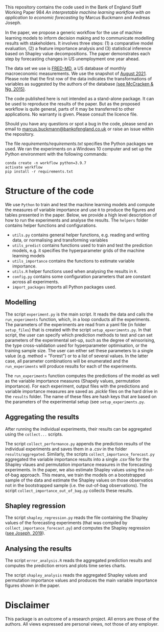 
This repository contains the code used in the Bank of England Staff Working Paper 984 _An interpretable machine learning workflow with an application to economic forecasting_ by Marcus Buckmann and Andreas Joseph.

In the paper, we propose a generic workﬂow for the use of machine learning models to inform decision making and to communicate modelling results with stakeholders. It
involves three steps: (1) a comparative model evaluation, (2) a feature importance analysis and (3) statistical inference based on Shapley value decompositions. The paper demonstrates each step by forecasting changes in US unemployment one year ahead.

The data set we use is [FRED-MD](https://research.stlouisfed.org/econ/mccracken/fred-databases/), a US database of monthly macroeconomic measurements. We use the snapshot of [August 2021](https://files.stlouisfed.org/files/htdocs/fred-md/monthly/2021-08.csv). Please note that the first row of the data indicates the transformations of variables as suggested by the authors of the database [(see McCracken & Ng, 2015)](https://s3.amazonaws.com/real.stlouisfed.org/wp/2015/2015-012.pdf).

The code published here is not intended as a stand-alone package. It can be used to reproduce the results of the paper. But as the proposed workflow is quite general, parts of it may be transferred to other applications. No warranty is given. Please consult the licence file.

Should you have any questions or spot a bug in the code, please send an email to marcus.buckmann@bankofengland.co.uk or raise an issue within the repository.


The file _requirements/requirements.txt_ specifies the Python packages we used. We ran the experiments on a Windows 10 computer and set up the Python environment with the following commands:
```
conda create -n workflow python=3.9.7
activate workflow
pip install -r requirements.txt
```





# Structure of the code

We use ```Python``` to train and test the machine learning models and compute the measures of variable importance and use ```R``` to produce the figures and tables presented in the paper. Below, we provide a high level description of how to run the experiments and analyse the results. The ```helpers``` folder contains helper functions and  configurations. 

 
- ```utils.py``` contains general helper functions, e.g. reading and writing data, or normalising and transforming variables
- ```utils_predict``` contains functions used to train and test the prediction models, e.g. it specifies the hyperparameter grids of the machine learning models
- ```utils_importance``` contains the functions to estimate variable importance.
- ```utils.R``` helper functions used when analysing the results in ```R```.
- ```config.py``` contains some configuration parameters that are constant across all experiments.
- ```import_packages``` imports all Python packages used.

## Modelling


The script ```experiment.py``` is the main script. It reads the data and calls the ```run_experiments``` function, which, in a loop conducts all the experiments.
The parameters of the experiments are read from a yaml file (in folder ```setup_files```) that is created with the script ```setup_epxeriments.py```. In that script, the user can specify which prediction methods to test and can set parameters of the experimental set-up, such as the degree of winsorising, the type cross-validation used for hyperparameter optimisation, or the training sample size. The user can either set these parameters to a single value (e.g. method =  "Forest") or to a list of several values. In the latter case, all parameter combinations will be enumerated and the ```run_experiments``` will produce results for each of the experiments.

The ```run_experiments``` function computes the predictions of the model as well as the variable importance measures (Shapely values, permutation importance). For each  experiment, output files with the predictions and variable importance measures are saved as _.pickle_ files on the hard drive in the ```results``` folder. The name of these files are hash keys that are based on the parameters of the experimental setup (see ```setup_experiments.py```.

## Aggregating the results 

After running the individual experiments, their results can be aggregated using the ```collect...``` scripts. 

The script ```collect_performance.py``` appends the prediction results of the individual experiments and saves them in a _.csv_ in the folder ```results/aggregated```.
Similarly, the scripts ```collect_importance_forecast.py``` aggregated the variable importance results into a single _.csv_ file for the Shapley vlaues and permutation importance measures in the forecasting experiments. In the paper, we also estimate Shapley values using the out-of-bag approach. This means, we train the models on a bootstrapped sample of the data and estimate the Shapley values on those observatios not in the bootstrapped sample (i.e. the out-of-bag observations). The script ```collect_importance_out_of_bag.py``` collects these results.


## Shapley regression 

The script ```shapley_regression.py``` reads the file containing the Shapley values of the forecasting experiments (that was compiled by ```collect_importance_forecast.py```) and computes the Shapley regression ([see Joseph, 2019](https://aps.arxiv.org/abs/1903.04209v1)). 



## Analysing the results

The script ```error_analysis.R``` reads the aggregated prediction results and computes the prediction errors and plots time series charts.

The script ```shapley_analysis``` reads the aggregated Shapley values and permutation importance values and produces the main variable importance figures shown in the paper.










# Disclaimer
This package is an outcome of a research project. All errors are those of the authors. All views expressed are personal views, not those of any employer.
